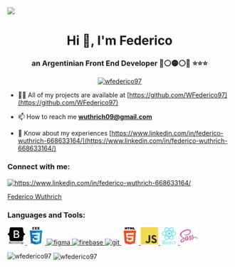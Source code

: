 <img src='https://res.cloudinary.com/dpeujcpmq/image/upload/v1683399351/Banner_de_LinkedIn_Sencillo_Tecnolog%C3%ADa_u3tr5m.png'  />

<h1 align="center">Hi 👋, I'm Federico</h1>
<h3 align="center">an Argentinian  Front End Developer 🔵⚪🟡⚪🔵 ⭐⭐⭐</h3>
<div>
  <p align="center"> 
    <a href="https://github.com/ryo-ma/github-profile-trophy"><img src="https://github-profile-trophy.vercel.app/?username=wfederico97" alt="wfederico97" /></a> 
  </p>
</div>

- 👨‍💻 All of my projects are available at [https://github.com/WFederico97](https://github.com/WFederico97)

- 📫 How to reach me **wuthrich09@gmail.com**

- 📄 Know about my experiences [https://www.linkedin.com/in/federico-wuthrich-668633164/](https://www.linkedin.com/in/federico-wuthrich-668633164/)

<h3 align="left">Connect with me:</h3>
<p align="left">
<a href="https://linkedin.com/in/https://www.linkedin.com/in/federico-wuthrich-668633164/" target="blank"><img align="center" src="https://raw.githubusercontent.com/rahuldkjain/github-profile-readme-generator/master/src/images/icons/Social/linked-in-alt.svg" alt="https://www.linkedin.com/in/federico-wuthrich-668633164/" height="30" width="40" /></a>
<div class="badge-base LI-profile-badge" data-locale="es_ES" data-size="medium" data-theme="dark" data-type="HORIZONTAL" data-vanity="federico-wuthrich" data-version="v1"><a class="badge-base__link LI-simple-link" href="https://ar.linkedin.com/in/federico-wuthrich?trk=profile-badge">Federico Wuthrich</a></div>
              
              
</p>

<h3 align="left">Languages and Tools:</h3>
<p align="left"> <a href="https://getbootstrap.com" target="_blank" rel="noreferrer"> <img src="https://raw.githubusercontent.com/devicons/devicon/master/icons/bootstrap/bootstrap-plain-wordmark.svg" alt="bootstrap" width="40" height="40"/> </a> <a href="https://www.w3schools.com/css/" target="_blank" rel="noreferrer"> <img src="https://raw.githubusercontent.com/devicons/devicon/master/icons/css3/css3-original-wordmark.svg" alt="css3" width="40" height="40"/> </a> <a href="https://www.figma.com/" target="_blank" rel="noreferrer"> <img src="https://www.vectorlogo.zone/logos/figma/figma-icon.svg" alt="figma" width="40" height="40"/> </a> <a href="https://firebase.google.com/" target="_blank" rel="noreferrer"> <img src="https://www.vectorlogo.zone/logos/firebase/firebase-icon.svg" alt="firebase" width="40" height="40"/> </a> <a href="https://git-scm.com/" target="_blank" rel="noreferrer"> <img src="https://www.vectorlogo.zone/logos/git-scm/git-scm-icon.svg" alt="git" width="40" height="40"/> </a> <a href="https://www.w3.org/html/" target="_blank" rel="noreferrer"> <img src="https://raw.githubusercontent.com/devicons/devicon/master/icons/html5/html5-original-wordmark.svg" alt="html5" width="40" height="40"/> </a> <a href="https://developer.mozilla.org/en-US/docs/Web/JavaScript" target="_blank" rel="noreferrer"> <img src="https://raw.githubusercontent.com/devicons/devicon/master/icons/javascript/javascript-original.svg" alt="javascript" width="40" height="40"/> </a> <a href="https://reactjs.org/" target="_blank" rel="noreferrer"> <img src="https://raw.githubusercontent.com/devicons/devicon/master/icons/react/react-original-wordmark.svg" alt="react" width="40" height="40"/> </a> <a href="https://sass-lang.com" target="_blank" rel="noreferrer"> <img src="https://raw.githubusercontent.com/devicons/devicon/master/icons/sass/sass-original.svg" alt="sass" width="40" height="40"/> </a> </p>

<p><img align="left" src="https://github-readme-stats.vercel.app/api/top-langs?username=wfederico97&show_icons=true&locale=en&layout=compact" alt="wfederico97" /></p>

<p>&nbsp;<img align="center" src="https://github-readme-stats.vercel.app/api?username=wfederico97&show_icons=true&locale=en" alt="wfederico97" /></p>


